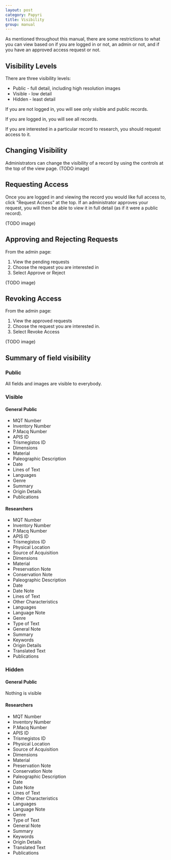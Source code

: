 ```yaml
---
layout: post
category: Papyri
title: Visibility
group: manual
---
```


As mentioned throughout this manual, there are some restrictions to what you can view based on if you are logged in or not, an admin or not, and if you have an approved access request or not.

## Visibility Levels
There are three visibility levels:
* Public - full detail, including high resolution images
* Visible - low detail
* Hidden - least detail

If you are not logged in, you will see only visible and public records.

If you are logged in, you will see all records.

If you are interested in a particular record to research, you should request access to it.

## Changing Visibility
Administrators can change the visibility of a record by using the controls at the top of the view page.
(TODO image)

## Requesting Access
Once you are logged in and viewing the record you would like full access to, click "Request Access" at the top.
If an administrator approves your request, you will then be able to view it in full detail (as if it were a public record).

(TODO image)

## Approving and Rejecting Requests
From the admin page:
1. View the pending requests
2. Choose the request you are interested in
3. Select Approve or Reject

(TODO image)

## Revoking Access
From the admin page:
1. View the approved requests
2. Choose the request you are interested in.
3. Select Revoke Access

(TODO image)

## Summary of field visibility

### Public
All fields and images are visible to everybody.

### Visible
#### General Public
* MQT Number 
* Inventory Number 
* P.Macq Number 
* APIS ID 
* Trismegistos ID 
* Dimensions 
* Material 
* Paleographic Description 
* Date 
* Lines of Text 
* Languages 
* Genre 
* Summary 
* Origin Details 
* Publications 

#### Researchers
* MQT Number 
* Inventory Number 
* P.Macq Number 
* APIS ID 
* Trismegistos ID 
* Physical Location 
* Source of Acquisition 
* Dimensions 
* Material 
* Preservation Note 
* Conservation Note 
* Paleographic Description 
* Date 
* Date Note 
* Lines of Text 
* Other Characteristics 
* Languages 
* Language Note 
* Genre 
* Type of Text 
* General Note 
* Summary 
* Keywords 
* Origin Details 
* Translated Text 
* Publications 

### Hidden
#### General Public
Nothing is visible

#### Researchers
* MQT Number
* Inventory Number
* P.Macq Number
* APIS ID
* Trismegistos ID
* Physical Location
* Source of Acquisition
* Dimensions
* Material
* Preservation Note
* Conservation Note
* Paleographic Description
* Date
* Date Note
* Lines of Text
* Other Characteristics
* Languages
* Language Note
* Genre
* Type of Text
* General Note
* Summary
* Keywords
* Origin Details
* Translated Text
* Publications

